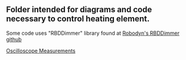 ## Folder intended for diagrams and code necessary to control heating element.
Some code uses "RBDDimmer" library found at [Robodyn's RBDDimmer github](https://github.com/RobotDynOfficial/RBDDimmer)

[Oscilloscope Measurements](https://github.com/cgreen18/Gas-Chromatography/tree/master/Triac%20Heating)
